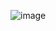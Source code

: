 ![image](https://user-images.githubusercontent.com/43849911/77233273-66c66580-6bcc-11ea-8be1-d15d0f9e21eb.png)
